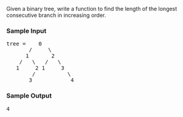 <div class="html">
<p>
    Given a binary tree, write a function to find the length of
    the longest consecutive branch in increasing order.
</p>
<h3>Sample Input</h3>
<pre><span class="CodeEditor-promptParameter">tree</span> =    0
       /     \
      1       2
    /   \   /   \
   1     2 1     3   
        /          \
       3            4
</pre>
<h3>Sample Output</h3>
<pre>4</pre>
</div>